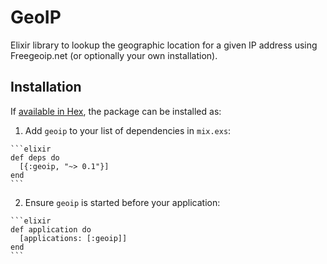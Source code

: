# GeoIP

Elixir library to lookup the geographic location for a given IP address using Freegeoip.net (or optionally your own installation).

## Installation

If [available in Hex](https://hex.pm/docs/publish), the package can be installed as:

  1. Add `geoip` to your list of dependencies in `mix.exs`:

    ```elixir
    def deps do
      [{:geoip, "~> 0.1"}]
    end
    ```

  2. Ensure `geoip` is started before your application:

    ```elixir
    def application do
      [applications: [:geoip]]
    end
    ```
